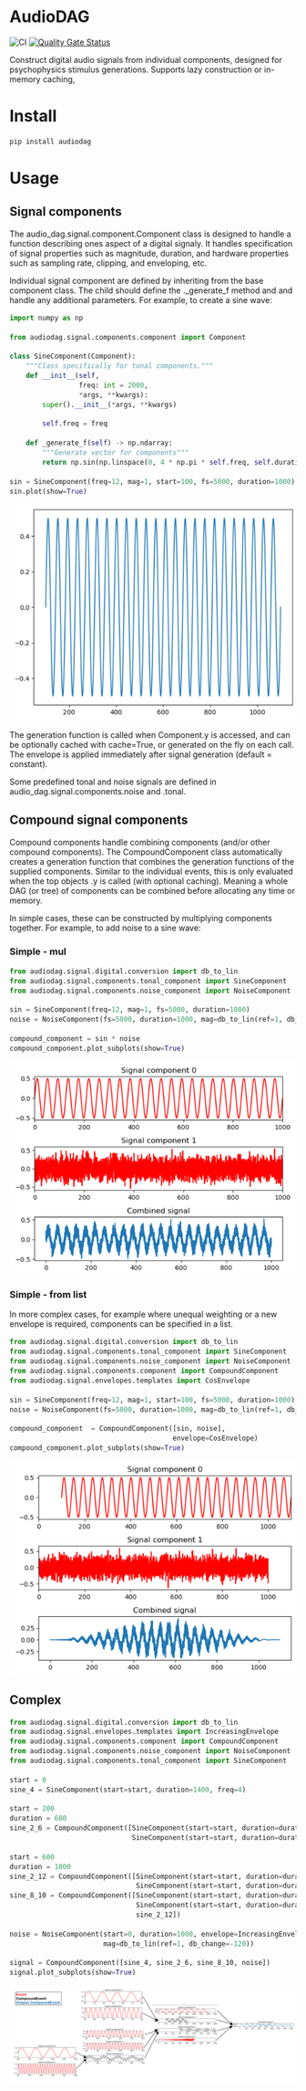 # AudioDAG
![CI](https://github.com/garethjns/AudioDAG/workflows/CI/badge.svg?branch=master) [![Quality Gate Status](https://sonarcloud.io/api/project_badges/measure?project=garethjns_AudioDAG&metric=alert_status)](https://sonarcloud.io/dashboard?id=garethjns_AudioDAG)

Construct digital audio signals from individual components, designed for psychophysics stimulus generations. Supports lazy construction or in-memory caching,

# Install
````bash
pip install audiodag
````
# Usage

## Signal components

The audio_dag.signal.component.Component class is designed to handle a function describing ones aspect of a digital signaly. It handles specification of signal properties such as magnitude, duration, and hardware properties such as sampling rate, clipping, and enveloping, etc.

Individual signal component are defined by inheriting from the base component class. The child should define the ._generate_f method and and handle any additional parameters. For example, to create a sine wave:

````python
import numpy as np

from audiodag.signal.components.component import Component

class SineComponent(Component):
    """Class specifically for tonal components."""
    def __init__(self,
                 freq: int = 2000,
                 *args, **kwargs):
        super().__init__(*args, **kwargs)

        self.freq = freq

    def _generate_f(self) -> np.ndarray:
        """Generate vector for components"""
        return np.sin(np.linspace(0, 4 * np.pi * self.freq, self.duration_pts)) * 0.5 * self.mag

sin = SineComponent(freq=12, mag=1, start=100, fs=5000, duration=1000)
sin.plot(show=True)
````
![example_sine](https://raw.githubusercontent.com/garethjns/AudioDAG/master/images/example_sine.PNG)

The generation function is called when Component.y is accessed, and can be optionally cached with cache=True, or generated on the fly on each call. The envelope is applied immediately after signal generation (default = constant).

Some predefined tonal and noise signals are defined in audio_dag.signal.components.noise and .tonal.

## Compound signal components

Compound components handle combining components (and/or other compound components). The CompoundComponent class automatically creates a generation function that combines the generation functions of the supplied components. Similar to the individual events, this is only evaluated when the top objects .y is called (with optional caching). Meaning a whole DAG (or tree) of components can be combined before allocating any time or memory.

In simple cases, these can be constructed by multiplying components together. For example, to add noise to a sine wave:


### Simple - mul
````python
from audiodag.signal.digital.conversion import db_to_lin
from audiodag.signal.components.tonal_component import SineComponent
from audiodag.signal.components.noise_component import NoiseComponent

sin = SineComponent(freq=12, mag=1, fs=5000, duration=1000)
noise = NoiseComponent(fs=5000, duration=1000, mag=db_to_lin(ref=1, db_change=-80))

compound_component = sin * noise
compound_component.plot_subplots(show=True)
````
![example_mul](https://raw.githubusercontent.com/garethjns/AudioDAG/master/images/example_mul.PNG)

### Simple - from list
In more complex cases, for example where unequal weighting or a new envelope is required, components can be specified in a list.

````python
from audiodag.signal.digital.conversion import db_to_lin
from audiodag.signal.components.tonal_component import SineComponent
from audiodag.signal.components.noise_component import NoiseComponent
from audiodag.signal.components.component import CompoundComponent
from audiodag.signal.envelopes.templates import CosEnvelope

sin = SineComponent(freq=12, mag=1, start=100, fs=5000, duration=1000)
noise = NoiseComponent(fs=5000, duration=1000, mag=db_to_lin(ref=1, db_change=-80))

compound_component  = CompoundComponent([sin, noise],
                                        envelope=CosEnvelope)
compound_component.plot_subplots(show=True)
````
![example_simple](https://raw.githubusercontent.com/garethjns/AudioDAG/master/images/example_simple.PNG)

## Complex
````Python
from audiodag.signal.digital.conversion import db_to_lin
from audiodag.signal.envelopes.templates import IncreasingEnvelope
from audiodag.signal.components.component import CompoundComponent
from audiodag.signal.components.noise_component import NoiseComponent
from audiodag.signal.components.tonal_component import SineComponent

start = 0
sine_4 = SineComponent(start=start, duration=1400, freq=4)

start = 200
duration = 600
sine_2_6 = CompoundComponent([SineComponent(start=start, duration=duration, freq=2),
                              SineComponent(start=start, duration=duration, freq=6)])

start = 600
duration = 1000
sine_2_12 = CompoundComponent([SineComponent(start=start, duration=duration, freq=2),
                               SineComponent(start=start, duration=duration, freq=12)])
sine_8_10 = CompoundComponent([SineComponent(start=start, duration=duration, freq=8),
                               SineComponent(start=start, duration=duration, freq=10),
                               sine_2_12])

noise = NoiseComponent(start=0, duration=1000, envelope=IncreasingEnvelope,
                       mag=db_to_lin(ref=1, db_change=-120))

signal = CompoundComponent([sine_4, sine_2_6, sine_8_10, noise])
signal.plot_subplots(show=True)
````
![example_complex](https://raw.githubusercontent.com/garethjns/AudioDAG/master/images/example_complex.png)
